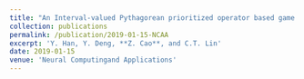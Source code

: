 ```yaml
---
title: "An Interval-valued Pythagorean prioritized operator based game theoretical framework with its applications in multicriteria group decision-making"
collection: publications
permalink: /publication/2019-01-15-NCAA
excerpt: 'Y. Han, Y. Deng, **Z. Cao**, and C.T. Lin'
date: 2019-01-15
venue: 'Neural Computingand Applications'
---
```

